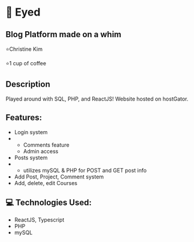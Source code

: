  # 🎠 Eyed

Blog Platform made on a whim
------------------------------------------
⭐Christine Kim 

⭐1 cup of coffee

##  Description

Played around with SQL, PHP, and ReactJS! Website hosted on hostGator.

##  Features:
* Login system
* * Comments feature
  * Admin access 
* Posts system
* * utilizes mySQL & PHP for POST and GET post info
* Add Post, Project, Comment system
* Add, delete, edit Courses


## 💻 Technologies Used:
* ReactJS, Typescript
* PHP
* mySQL

